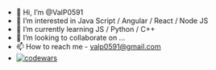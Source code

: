 - 👋 Hi, I’m @ValP0591
- 👀 I’m interested in Java Script / Angular / React / Node JS
- 🌱 I’m currently learning JS / Python / C++
- 💞️ I’m looking to collaborate on ...
- 📫 How to reach me  - valp0591@gmail.com
- [![codewars](https://www.codewars.com/users/ValP/badges/micro)](https://www.codewars.com/users/ValP) 

<!---
ValP0591/ValP0591 is a ✨ special ✨ repository because its `README.md` (this file) appears on your GitHub profile.
You can click the Preview link to take a look at your changes.
--->
